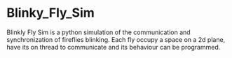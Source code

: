 # Blinky_Fly_Sim
Blinkly Fly Sim is a python simulation of the communication and synchronization of fireflies blinking. Each fly occupy a space on a 2d plane, have its on thread to communicate and its behaviour can be programmed.
